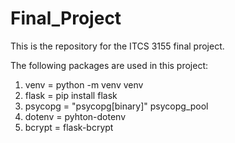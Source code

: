 # Final_Project

This is the repository for the ITCS 3155 final project. 

The following packages are used in this project:

1. venv = python -m venv venv
2. flask = pip install flask
3. psycopg = "psycopg[binary]" psycopg_pool
4. dotenv = pyhton-dotenv
5. bcrypt = flask-bcrypt
